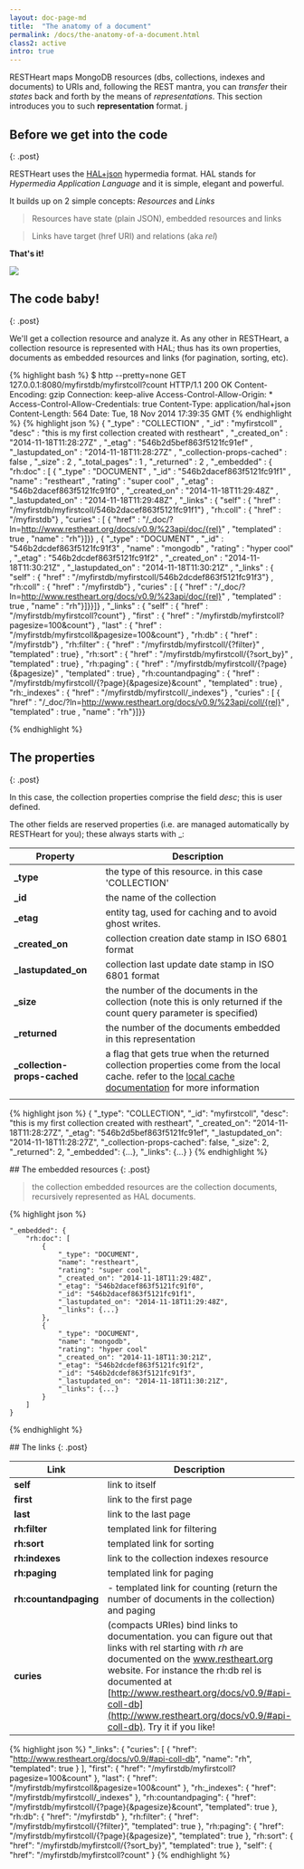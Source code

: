 ```yaml
---
layout: doc-page-md
title:  "The anatomy of a document"
permalink: /docs/the-anatomy-of-a-document.html
class2: active
intro: true
---
```


RESTHeart maps MongoDB resources (dbs, collections, indexes and documents) to URIs and, following the REST mantra, you can _transfer_ their _states_ back and forth by the means of _representations_.
This section introduces you to such **representation** format.
j
<!-- more -->


## Before we get into the code
{: .post}

RESTHeart uses the [HAL+json](http://stateless.co/hal_specification.html)  hypermedia format. HAL stands for _Hypermedia Application Language_ and it is simple, elegant and powerful.

It builds up on 2 simple concepts: _Resources_ and _Links_

> Resources have state (plain JSON), embedded resources and links


> Links have target (href URI) and relations (aka _rel_)

**That's it!**

![](http://stateless.co/info-model.png)

## The code baby!
{: .post}

We'll get a collection resource and analyze it. As any other in RESTHeart, a collection resource is represented with HAL; thus has its own properties, documents as embedded resources and links (for pagination, sorting, etc).

{% highlight bash %}
$ http --pretty=none GET 127.0.0.1:8080/myfirstdb/myfirstcoll?count
HTTP/1.1 200 OK
Content-Encoding: gzip
Connection: keep-alive
Access-Control-Allow-Origin: *
Access-Control-Allow-Credentials: true
Content-Type: application/hal+json
Content-Length: 564
Date: Tue, 18 Nov 2014 17:39:35 GMT
{% endhighlight %}
{% highlight json %}
{ "_type" : "COLLECTION" , "_id" : "myfirstcoll" , "desc" : "this is my first collection created with restheart" , "_created_on" : "2014-11-18T11:28:27Z" , "_etag" : "546b2d5bef863f5121fc91ef" , "_lastupdated_on" : "2014-11-18T11:28:27Z" , "_collection-props-cached" : false , "_size" : 2 , "_total_pages" : 1 , "_returned" : 2 , "_embedded" : { "rh:doc" : [ { "_type" : "DOCUMENT" , "_id" : "546b2dacef863f5121fc91f1" , "name" : "restheart" , "rating" : "super cool" , "_etag" : "546b2dacef863f5121fc91f0" , "_created_on" : "2014-11-18T11:29:48Z" , "_lastupdated_on" : "2014-11-18T11:29:48Z" , "_links" : { "self" : { "href" : "/myfirstdb/myfirstcoll/546b2dacef863f5121fc91f1"} , "rh:coll" : { "href" : "/myfirstdb"} , "curies" : [ { "href" : "/_doc/?ln=http://www.restheart.org/docs/v0.9/%23api/doc/{rel}" , "templated" : true , "name" : "rh"}]}} , { "_type" : "DOCUMENT" , "_id" : "546b2dcdef863f5121fc91f3" , "name" : "mongodb" , "rating" : "hyper cool" , "_etag" : "546b2dcdef863f5121fc91f2" , "_created_on" : "2014-11-18T11:30:21Z" , "_lastupdated_on" : "2014-11-18T11:30:21Z" , "_links" : { "self" : { "href" : "/myfirstdb/myfirstcoll/546b2dcdef863f5121fc91f3"} , "rh:coll" : { "href" : "/myfirstdb"} , "curies" : [ { "href" : "/_doc/?ln=http://www.restheart.org/docs/v0.9/%23api/doc/{rel}" , "templated" : true , "name" : "rh"}]}}]} , "_links" : { "self" : { "href" : "/myfirstdb/myfirstcoll?count"} , "first" : { "href" : "/myfirstdb/myfirstcoll?pagesize=100&count"} , "last" : { "href" : "/myfirstdb/myfirstcoll&pagesize=100&count"} , "rh:db" : { "href" : "/myfirstdb"} , "rh:filter" : { "href" : "/myfirstdb/myfirstcoll/{?filter}" , "templated" : true} , "rh:sort" : { "href" : "/myfirstdb/myfirstcoll/{?sort_by}" , "templated" : true} , "rh:paging" : { "href" : "/myfirstdb/myfirstcoll/{?page}{&pagesize}" , "templated" : true} , "rh:countandpaging" : { "href" : "/myfirstdb/myfirstcoll/{?page}{&pagesize}&count" , "templated" : true} , "rh:_indexes" : { "href" : "/myfirstdb/myfirstcoll/_indexes"} , "curies" : [ { "href" : "/_doc/?ln=http://www.restheart.org/docs/v0.9/%23api/coll/{rel}" , "templated" : true , "name" : "rh"}]}}

{% endhighlight %}

## The properties
{: .post}

In this case, the collection properties comprise the field _desc_; this is user defined.

The other fields are reserved properties (i.e. are managed automatically by RESTHeart for you); these always starts with _:

| Property                     | Description                                                                                                                                                                                                                           |
|------------------------------|---------------------------------------------------------------------------------------------------------------------------------------------------------------------------------------------------------------------------------------|
| **_type**                    | the type of this resource. in this case 'COLLECTION'                                                                                                                                                                                                                                     |
| **_id**                      | the name of the collection                                                                                                                                                                                                            |
| **_etag**                    | entity tag, used for caching and to avoid ghost writes.                                                                                                                                                                               |
| **_created_on**              | collection creation date stamp in ISO 6801 format                                                                                                                                                                                     |
| **_lastupdated_on**          | collection last update date stamp in ISO 6801 format                                                                                                                                                                                  |
| **_size**                    | the number of the documents in the collection (note this is only returned if the count query parameter is specified)                                                                                                                  |
| **_returned**                | the number of the documents embedded in this representation                                                                                                                                                                           |
| **_collection-props-cached** | a flag that gets true when the returned collection properties come from the local cache. refer to the [local cache documentation](http://www.restheart.org/docs/v0.9/configuration.html) for more information |
                                                                                                                                                                                                                                |

{% highlight json %}
{
    "_type": "COLLECTION",
  	"_id": "myfirstcoll",
  	"desc": "this is my first collection created with restheart",
  	"_created_on": "2014-11-18T11:28:27Z",
  	"_etag": "546b2d5bef863f5121fc91ef",
  	"_lastupdated_on": "2014-11-18T11:28:27Z",
  	"_collection-props-cached": false,
  	"_size": 2,
  	"_returned": 2,
    "_embedded": {...},
    "_links": {...}
}
{% endhighlight %}

## The embedded resources
{: .post}

> the collection embedded resources are the collection documents, recursively represented as HAL documents.

{% highlight json %}

	"_embedded": {
        "rh:doc": [
            {
            	"_type": "DOCUMENT", 
                "name": "restheart", 
                "rating": "super cool",
                "_created_on": "2014-11-18T11:29:48Z", 
                "_etag": "546b2dacef863f5121fc91f0", 
                "_id": "546b2dacef863f5121fc91f1", 
                "_lastupdated_on": "2014-11-18T11:29:48Z", 
                "_links": {...}  
            }, 
            {
            	"_type": "DOCUMENT", 
                "name": "mongodb", 
                "rating": "hyper cool"
                "_created_on": "2014-11-18T11:30:21Z", 
                "_etag": "546b2dcdef863f5121fc91f2", 
                "_id": "546b2dcdef863f5121fc91f3", 
                "_lastupdated_on": "2014-11-18T11:30:21Z", 
                "_links": {...}
            }
        ]
    }
{% endhighlight %}

## The links
{: .post}

| Link                  | Description                                                                               |
|-----------------------|-------------------------------------------------------------------------------------------|
| **self**              | link to itself                                                                            |
| **first**             | link to the first page                                                                    |
| **last**              | link to the last page                                                                     |
| **rh:filter**         | templated link for filtering                                                              |
| **rh:sort**           | templated link for sorting                                                                |
| **rh:indexes**        | link to the collection indexes resource                                                   |
| **rh:paging**         | templated link for paging                                                                 |
| **rh:countandpaging** | - templated link for counting (return the number of documents in the collection) and paging|
| **curies**            | (compacts URIes) bind links to documentation. you can figure out that links with rel starting with _rh_ are documented on the www.restheart.org website. For instance the rh:db rel is documented at [http://www.restheart.org/docs/v0.9/#api-coll-db](http://www.restheart.org/docs/v0.9/#api-coll-db). Try it if you like!|


{% highlight json %}
"_links": {
    "curies": [
        {
            "href": "http://www.restheart.org/docs/v0.9/#api-coll-db", 
            "name": "rh", 
            "templated": true
        }
    ], 
    "first": {
        "href": "/myfirstdb/myfirstcoll?pagesize=100&count"
    }, 
    "last": {
        "href": "/myfirstdb/myfirstcoll&pagesize=100&count"
    }, 
    "rh:_indexes": {
        "href": "/myfirstdb/myfirstcoll/_indexes"
    }, 
    "rh:countandpaging": {
        "href": "/myfirstdb/myfirstcoll/{?page}{&pagesize}&count", 
        "templated": true
    }, 
    "rh:db": {
        "href": "/myfirstdb"
    }, 
    "rh:filter": {
        "href": "/myfirstdb/myfirstcoll/{?filter}", 
        "templated": true
    }, 
    "rh:paging": {
        "href": "/myfirstdb/myfirstcoll/{?page}{&pagesize}", 
        "templated": true
    }, 
    "rh:sort": {
        "href": "/myfirstdb/myfirstcoll/{?sort_by}", 
        "templated": true
    }, 
    "self": {
        "href": "/myfirstdb/myfirstcoll?count"
    }
{% endhighlight %}